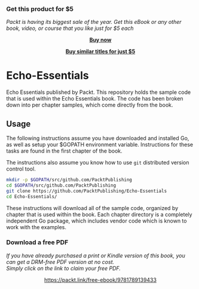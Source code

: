 
### Get this product for $5

<i>Packt is having its biggest sale of the year. Get this eBook or any other book, video, or course that you like just for $5 each</i>


<b><p align='center'>[Buy now](https://packt.link/9781789139433)</p></b>


<b><p align='center'>[Buy similar titles for just $5](https://subscription.packtpub.com/search)</p></b>


# Echo-Essentials
Echo Essentials published by Packt.  This repository holds the sample code that
is used within the Echo Essentials book.  The code has been broken down into 
per chapter samples, which come directly from the book.

## Usage

The following instructions assume you have downloaded and installed Go, as
well as setup your $GOPATH environment variable.  Instructions for these tasks
are found in the first chapter of the book.

The instructions also assume you know how to use `git` distributed version
control tool.

```bash
mkdir -p $GOPATH/src/github.com/PacktPublishing
cd $GOPATH/src/github.com/PacktPublishing
git clone https://github.com/PacktPublishing/Echo-Essentials
cd Echo-Essentials/
```

These instructions will download all of the sample code, organized by chapter
that is used within the book.  Each chapter directory is a completely
independent Go package, which includes vendor code which is known to work with
the examples.

### Download a free PDF

 <i>If you have already purchased a print or Kindle version of this book, you can get a DRM-free PDF version at no cost.<br>Simply click on the link to claim your free PDF.</i>
<p align="center"> <a href="https://packt.link/free-ebook/9781789139433">https://packt.link/free-ebook/9781789139433 </a> </p>